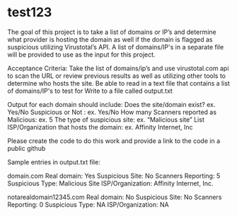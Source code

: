 # test123

The goal of this project is to take a list of domains or IP’s and determine what provider is hosting the domain as well if the domain is flagged as suspicious utilizing Virustotal’s API.  A list of domains/IP's in a separate file will be provided to use as the input for this project.

Acceptance Criteria:
Take the list of domains/ip’s and use virustotal.com api to scan the URL or review previous results as well as utilizing other tools to determine who hosts the site.
Be able to read in a text file that contains a list of domains/IP's to test for
Write to a file called output.txt

Output for each domain should include:
Does the site/domain exist? ex. Yes/No
Suspicious or Not : ex. Yes/No
How many Scanners reported as Malicious: ex. 5
The type of suspicious site: ex. “Malicious site”
List ISP/Organization that hosts the domain: ex. Affinity Internet, Inc


Please create the code to do this work and provide a link to the code in a public github



Sample entries in output.txt file:


domain.com
Real domain: Yes
Suspicious Site: No
Scanners Reporting: 5
Suspicious Type: Malicious Site
ISP/Organization: Affinity Internet, Inc.

notarealdomain12345.com
Real domain: No
Suspicious Site: No
Scanners Reporting: 0
Suspicious Type: NA
ISP/Organization: NA
